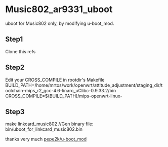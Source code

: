 # Music802_ar9331_uboot
uboot for Music802 only, by modifying u-boot_mod.


## Step1
Clone this refs

## Step2
Edit your CROSS_COMPILE in rootdir's Makefile
      BUILD_PATH=/home/mrtos/work/openwrt/attitude_adjustment/staging_dir/toolchain-mips_r2_gcc-4.6-linaro_uClibc-0.9.33.2/bin
      CROSS_COMPILE=$(BUILD_PATH)/mips-openwrt-linux-
      
## Step3
make linkcard_music802
//Gen binary file: bin/uboot_for_linkcard_music802.bin
 



thanks very much [pepe2k/u-boot_mod](https://github.com/pepe2k/u-boot_mod)
